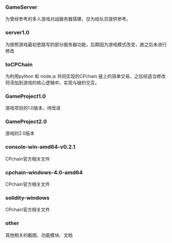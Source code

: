 
### GameServer
  为曾经参考的多人游戏对战服务器搭建，仅为给队员提供参考。

### server1.0
  为按照游戏最初思路写的部分服务器功能，后期因为游戏模式改变，故之后未进行修改

### toCPChain
  为利用python 和 node.js 共同实现的CPchain 链上的简单交易，之后经适当修改将添加到游戏的核心逻辑中，实现与链的交互。

### GameProject1.0
  游戏项目的1.0版本，待改进
  
### GameProject2.0
  游戏的2.0版本
 
### console-win-amd64-v0.2.1
  CPchain官方相关文件

### cpchain-windows-4.0-amd64
  CPchain官方相关文件

### solidity-windows
  CPchain官方相关文件

### other
  其他相关的截图、功能模块、文档

